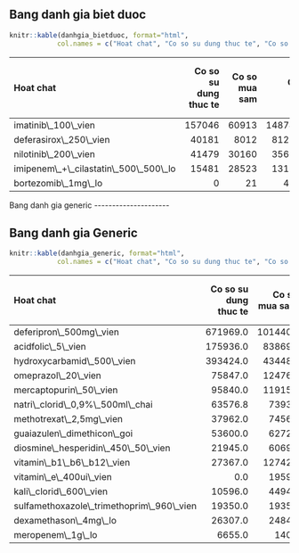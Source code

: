 Bang danh gia biet duoc
-----------------------

``` r
knitr::kable(danhgia_bietduoc, format="html", 
            col.names = c("Hoat chat", "Co so su dung thuc te", "Co so mua sam", "Co so du doan", "% Chenh lech giua co so mua sam va thuc te", "% Chenh lech giua co so du doan va thuc te"))
```

<table>
<thead>
<tr>
<th style="text-align:left;">
Hoat chat
</th>
<th style="text-align:right;">
Co so su dung thuc te
</th>
<th style="text-align:right;">
Co so mua sam
</th>
<th style="text-align:right;">
Co so du doan
</th>
<th style="text-align:right;">
% Chenh lech giua co so mua sam va thuc te
</th>
<th style="text-align:right;">
% Chenh lech giua co so du doan va thuc te
</th>
</tr>
</thead>
<tbody>
<tr>
<td style="text-align:left;">
imatinib\_100\_vien
</td>
<td style="text-align:right;">
157046
</td>
<td style="text-align:right;">
60913
</td>
<td style="text-align:right;">
148748.8308
</td>
<td style="text-align:right;">
-61.21328
</td>
<td style="text-align:right;">
-5.283273
</td>
</tr>
<tr>
<td style="text-align:left;">
deferasirox\_250\_vien
</td>
<td style="text-align:right;">
40181
</td>
<td style="text-align:right;">
8012
</td>
<td style="text-align:right;">
81217.8285
</td>
<td style="text-align:right;">
-80.06023
</td>
<td style="text-align:right;">
102.129933
</td>
</tr>
<tr>
<td style="text-align:left;">
nilotinib\_200\_vien
</td>
<td style="text-align:right;">
41479
</td>
<td style="text-align:right;">
30160
</td>
<td style="text-align:right;">
35604.6528
</td>
<td style="text-align:right;">
-27.28851
</td>
<td style="text-align:right;">
-14.162220
</td>
</tr>
<tr>
<td style="text-align:left;">
imipenem\_+\_cilastatin\_500\_500\_lo
</td>
<td style="text-align:right;">
15481
</td>
<td style="text-align:right;">
28523
</td>
<td style="text-align:right;">
13136.4779
</td>
<td style="text-align:right;">
84.24520
</td>
<td style="text-align:right;">
-15.144513
</td>
</tr>
<tr>
<td style="text-align:left;">
bortezomib\_1mg\_lo
</td>
<td style="text-align:right;">
0
</td>
<td style="text-align:right;">
21
</td>
<td style="text-align:right;">
493.5626
</td>
<td style="text-align:right;">
Inf
</td>
<td style="text-align:right;">
Inf
</td>
</tr>
</tbody>
</table>
Bang danh gia generic
---------------------

Bang danh gia Generic
---------------------

``` r
knitr::kable(danhgia_generic, format="html", 
            col.names = c("Hoat chat", "Co so su dung thuc te", "Co so mua sam", "Co so du doan", "% Chenh lech giua co so mua sam va thuc te", "% Chenh lech giua co so du doan va thuc te"))
```

<table>
<thead>
<tr>
<th style="text-align:left;">
Hoat chat
</th>
<th style="text-align:right;">
Co so su dung thuc te
</th>
<th style="text-align:right;">
Co so mua sam
</th>
<th style="text-align:right;">
Co so du doan
</th>
<th style="text-align:right;">
% Chenh lech giua co so mua sam va thuc te
</th>
<th style="text-align:right;">
% Chenh lech giua co so du doan va thuc te
</th>
</tr>
</thead>
<tbody>
<tr>
<td style="text-align:left;">
deferipron\_500mg\_vien
</td>
<td style="text-align:right;">
671969.0
</td>
<td style="text-align:right;">
1014404
</td>
<td style="text-align:right;">
731224.414
</td>
<td style="text-align:right;">
50.959940
</td>
<td style="text-align:right;">
8.8181767
</td>
</tr>
<tr>
<td style="text-align:left;">
acidfolic\_5\_vien
</td>
<td style="text-align:right;">
175936.0
</td>
<td style="text-align:right;">
838697
</td>
<td style="text-align:right;">
385122.101
</td>
<td style="text-align:right;">
376.705734
</td>
<td style="text-align:right;">
118.8989751
</td>
</tr>
<tr>
<td style="text-align:left;">
hydroxycarbamid\_500\_vien
</td>
<td style="text-align:right;">
393424.0
</td>
<td style="text-align:right;">
434484
</td>
<td style="text-align:right;">
237030.104
</td>
<td style="text-align:right;">
10.436577
</td>
<td style="text-align:right;">
-39.7519969
</td>
</tr>
<tr>
<td style="text-align:left;">
omeprazol\_20\_vien
</td>
<td style="text-align:right;">
75847.0
</td>
<td style="text-align:right;">
124766
</td>
<td style="text-align:right;">
35117.935
</td>
<td style="text-align:right;">
64.496948
</td>
<td style="text-align:right;">
-53.6989791
</td>
</tr>
<tr>
<td style="text-align:left;">
mercaptopurin\_50\_vien
</td>
<td style="text-align:right;">
95840.0
</td>
<td style="text-align:right;">
119155
</td>
<td style="text-align:right;">
91952.140
</td>
<td style="text-align:right;">
24.327003
</td>
<td style="text-align:right;">
-4.0566148
</td>
</tr>
<tr>
<td style="text-align:left;">
natri\_clorid\_0,9%\_500ml\_chai
</td>
<td style="text-align:right;">
63576.8
</td>
<td style="text-align:right;">
73932
</td>
<td style="text-align:right;">
63142.479
</td>
<td style="text-align:right;">
16.287702
</td>
<td style="text-align:right;">
-0.6831435
</td>
</tr>
<tr>
<td style="text-align:left;">
methotrexat\_2,5mg\_vien
</td>
<td style="text-align:right;">
37962.0
</td>
<td style="text-align:right;">
74562
</td>
<td style="text-align:right;">
59858.881
</td>
<td style="text-align:right;">
96.412202
</td>
<td style="text-align:right;">
57.6810521
</td>
</tr>
<tr>
<td style="text-align:left;">
guaiazulen\_dimethicon\_goi
</td>
<td style="text-align:right;">
53600.0
</td>
<td style="text-align:right;">
62722
</td>
<td style="text-align:right;">
15606.119
</td>
<td style="text-align:right;">
17.018657
</td>
<td style="text-align:right;">
-70.8841061
</td>
</tr>
<tr>
<td style="text-align:left;">
diosmine\_hesperidin\_450\_50\_vien
</td>
<td style="text-align:right;">
21945.0
</td>
<td style="text-align:right;">
60698
</td>
<td style="text-align:right;">
32674.212
</td>
<td style="text-align:right;">
176.591479
</td>
<td style="text-align:right;">
48.8913724
</td>
</tr>
<tr>
<td style="text-align:left;">
vitamin\_b1\_b6\_b12\_vien
</td>
<td style="text-align:right;">
27367.0
</td>
<td style="text-align:right;">
127427
</td>
<td style="text-align:right;">
92742.983
</td>
<td style="text-align:right;">
365.622830
</td>
<td style="text-align:right;">
238.8861892
</td>
</tr>
<tr>
<td style="text-align:left;">
vitamin\_e\_400ui\_vien
</td>
<td style="text-align:right;">
0.0
</td>
<td style="text-align:right;">
19597
</td>
<td style="text-align:right;">
28993.078
</td>
<td style="text-align:right;">
Inf
</td>
<td style="text-align:right;">
Inf
</td>
</tr>
<tr>
<td style="text-align:left;">
kali\_clorid\_600\_vien
</td>
<td style="text-align:right;">
10596.0
</td>
<td style="text-align:right;">
44949
</td>
<td style="text-align:right;">
-57647.607
</td>
<td style="text-align:right;">
324.207248
</td>
<td style="text-align:right;">
-644.0506514
</td>
</tr>
<tr>
<td style="text-align:left;">
sulfamethoxazole\_trimethoprim\_960\_vien
</td>
<td style="text-align:right;">
19350.0
</td>
<td style="text-align:right;">
19350
</td>
<td style="text-align:right;">
32152.832
</td>
<td style="text-align:right;">
0.000000
</td>
<td style="text-align:right;">
66.1645042
</td>
</tr>
<tr>
<td style="text-align:left;">
dexamethason\_4mg\_lo
</td>
<td style="text-align:right;">
26307.0
</td>
<td style="text-align:right;">
24845
</td>
<td style="text-align:right;">
31201.945
</td>
<td style="text-align:right;">
-5.557456
</td>
<td style="text-align:right;">
18.6070051
</td>
</tr>
<tr>
<td style="text-align:left;">
meropenem\_1g\_lo
</td>
<td style="text-align:right;">
6655.0
</td>
<td style="text-align:right;">
1409
</td>
<td style="text-align:right;">
7273.117
</td>
<td style="text-align:right;">
-78.827949
</td>
<td style="text-align:right;">
9.2880075
</td>
</tr>
</tbody>
</table>
